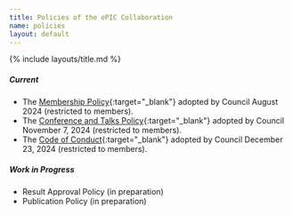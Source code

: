 ```yaml
---
title: Policies of the ePIC Collaboration
name: policies
layout: default
---
```


{% include layouts/title.md %}

##### Current

* The [Membership Policy](https://zenodo.org/records/13693927){:target="_blank"} adopted by Council August 2024 (restricted to members).
* The [Conference and Talks Policy](https://zenodo.org/records/14052729){:target="_blank"} adopted by Council November 7, 2024 (restricted to members).
* The [Code of Conduct](https://zenodo.org/records/14617833){:target="_blank"} adopted by Council December 23, 2024 (restricted to members).


##### Work in Progress

* Result Approval Policy (in preparation)
* Publication Policy (in preparation)
